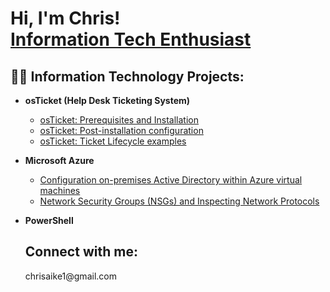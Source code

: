 <h1>Hi, I'm Chris! <br/><a href="https://github.com/aikechris">Information Tech Enthusiast</a> <a href="https://www.linkedin.com/in/chrisaike/"></a> <a><Teacher</a></h1>

<h2>👨‍💻 Information Technology Projects:</h2>

- <b>osTicket (Help Desk Ticketing System)</b>
  - [osTicket: Prerequisites and Installation](https://github.com/aikechris/osticket-prereqs)
  - [osTicket: Post-installation configuration](https://github.com/aikechris/post-install-config)
  - [osTicket: Ticket Lifecycle examples](https://github.com/aikechris/ticket-lifecycle)
- <b>Microsoft Azure</b>
  - [Configuration on-premises Active Directory within Azure virtual machines](https://github.com/aikechris/configure-ad) 
  - [Network Security Groups (NSGs) and Inspecting Network Protocols](https://github.com/aikechris/azure-network-protocols)
- <b>PowerShell</b>
  
  <h2>Connect with me: </h2>
  chrisaike1@gmail.com
  
  [linkedin]: https://linkedin.com/in/chrisaike
